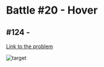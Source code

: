 # Battle #20 - Hover

## #124 -

[Link to the problem](https://cssbattle.dev/play/124)

![target](https://cssbattle.dev/targets/124.png)

```html

```
